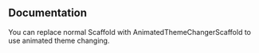 ## Documentation
 You can replace normal Scaffold with AnimatedThemeChangerScaffold to use animated theme changing.
 
